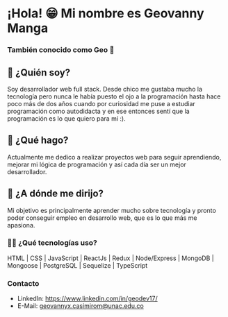 <!-- Encabezado -->
# ¡Hola! 😁 Mi nombre es Geovanny Manga
### También conocido como Geo 👀

<!-- Sección de presentación -->
## 💭 ¿Quién soy?
Soy desarrollador web full stack.
Desde chico me gustaba mucho la tecnología pero nunca le había puesto el ojo a la programación hasta hace poco más de dos años cuando por curiosidad me puse a estudiar programación como autodidacta y en ese entonces sentí que la programación es lo que quiero para mí :). 

<!-- Sección de proyectos -->
## 🤺 ¿Qué hago?
Actualmente me dedico a realizar proyectos web para seguir aprendiendo, mejorar mi lógica de programación y así cada día ser un mejor desarrollador.

<!-- Sección de objetivos -->
## 🚀 ¿A dónde me dirijo?
Mi objetivo es principalmente aprender mucho sobre tecnología y pronto poder conseguir empleo en desarrollo web, que es lo que más me apasiona.

<!-- Sección de tecnologías -->
### 🧑‍💻 ¿Qué tecnologías uso?
HTML | CSS | JavaScript | ReactJs | Redux | Node/Express | MongoDB | Mongoose | PostgreSQL | Sequelize | TypeScript

<!-- Sección de contacto -->
### Contacto
- LinkedIn: https://www.linkedin.com/in/geodev17/
- E-Mail: geovannyx.casimirom@unac.edu.co
